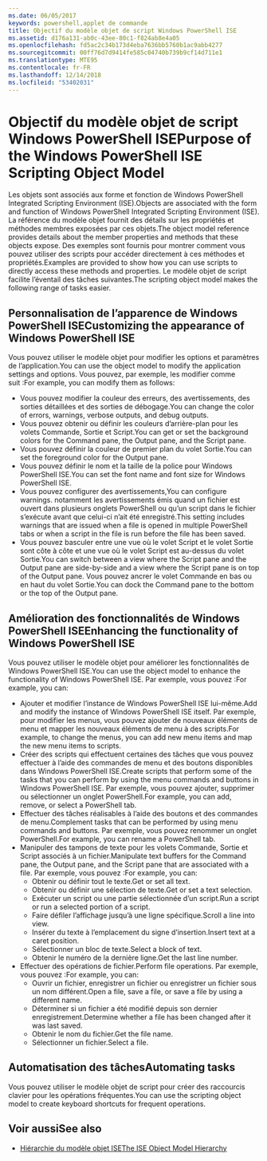 ```yaml
---
ms.date: 06/05/2017
keywords: powershell,applet de commande
title: Objectif du modèle objet de script Windows PowerShell ISE
ms.assetid: d176a131-ab0c-43ee-80c1-f824ab8e4a05
ms.openlocfilehash: fd5ac2c34b173d4eba7636bb5760b1ac9abb4277
ms.sourcegitcommit: 00ff76d7d9414fe585c04740b739b9cf14d711e1
ms.translationtype: MTE95
ms.contentlocale: fr-FR
ms.lasthandoff: 12/14/2018
ms.locfileid: "53402031"
---
```

# <a name="purpose-of-the-windows-powershell-ise-scripting-object-model"></a><span data-ttu-id="a3e84-103">Objectif du modèle objet de script Windows PowerShell ISE</span><span class="sxs-lookup"><span data-stu-id="a3e84-103">Purpose of the Windows PowerShell ISE Scripting Object Model</span></span>

<span data-ttu-id="a3e84-104">Les objets sont associés aux forme et fonction de Windows PowerShell Integrated Scripting Environment (ISE).</span><span class="sxs-lookup"><span data-stu-id="a3e84-104">Objects are associated with the form and function of Windows PowerShell Integrated Scripting Environment (ISE).</span></span> <span data-ttu-id="a3e84-105">La référence du modèle objet fournit des détails sur les propriétés et méthodes membres exposées par ces objets.</span><span class="sxs-lookup"><span data-stu-id="a3e84-105">The object model reference provides details about the member properties and methods that these objects expose.</span></span> <span data-ttu-id="a3e84-106">Des exemples sont fournis pour montrer comment vous pouvez utiliser des scripts pour accéder directement à ces méthodes et propriétés.</span><span class="sxs-lookup"><span data-stu-id="a3e84-106">Examples are provided to show how you can use scripts to directly access these methods and properties.</span></span> <span data-ttu-id="a3e84-107">Le modèle objet de script facilite l’éventail des tâches suivantes.</span><span class="sxs-lookup"><span data-stu-id="a3e84-107">The scripting object model makes the following range of tasks easier.</span></span>

## <a name="customizing-the-appearance-of-windows-powershell-ise"></a><span data-ttu-id="a3e84-108">Personnalisation de l’apparence de Windows PowerShell ISE</span><span class="sxs-lookup"><span data-stu-id="a3e84-108">Customizing the appearance of Windows PowerShell ISE</span></span>

<span data-ttu-id="a3e84-109">Vous pouvez utiliser le modèle objet pour modifier les options et paramètres de l’application.</span><span class="sxs-lookup"><span data-stu-id="a3e84-109">You can use the object model to modify the application settings and options.</span></span> <span data-ttu-id="a3e84-110">Vous pouvez, par exemple, les modifier comme suit :</span><span class="sxs-lookup"><span data-stu-id="a3e84-110">For example, you can modify them as follows:</span></span>

- <span data-ttu-id="a3e84-111">Vous pouvez modifier la couleur des erreurs, des avertissements, des sorties détaillées et des sorties de débogage.</span><span class="sxs-lookup"><span data-stu-id="a3e84-111">You can change the color of errors, warnings, verbose outputs, and debug outputs.</span></span>
- <span data-ttu-id="a3e84-112">Vous pouvez obtenir ou définir les couleurs d’arrière-plan pour les volets Commande, Sortie et Script.</span><span class="sxs-lookup"><span data-stu-id="a3e84-112">You can get or set the background colors for the Command pane, the Output pane, and the Script pane.</span></span>
- <span data-ttu-id="a3e84-113">Vous pouvez définir la couleur de premier plan du volet Sortie.</span><span class="sxs-lookup"><span data-stu-id="a3e84-113">You can set the foreground color for the Output pane.</span></span>
- <span data-ttu-id="a3e84-114">Vous pouvez définir le nom et la taille de la police pour Windows PowerShell ISE.</span><span class="sxs-lookup"><span data-stu-id="a3e84-114">You can set the font name and font size for Windows PowerShell ISE.</span></span>
- <span data-ttu-id="a3e84-115">Vous pouvez configurer des avertissements,</span><span class="sxs-lookup"><span data-stu-id="a3e84-115">You can configure warnings.</span></span> <span data-ttu-id="a3e84-116">notamment les avertissements émis quand un fichier est ouvert dans plusieurs onglets PowerShell ou qu’un script dans le fichier s’exécute avant que celui-ci n’ait été enregistré.</span><span class="sxs-lookup"><span data-stu-id="a3e84-116">This setting includes warnings that are issued when a file is opened in multiple PowerShell tabs or when a script in the file is run before the file has been saved.</span></span>
- <span data-ttu-id="a3e84-117">Vous pouvez basculer entre une vue où le volet Script et le volet Sortie sont côte à côte et une vue où le volet Script est au-dessus du volet Sortie.</span><span class="sxs-lookup"><span data-stu-id="a3e84-117">You can switch between a view where the Script pane and the Output pane are side-by-side and a view where the Script pane is on top of the Output pane.</span></span> <span data-ttu-id="a3e84-118">Vous pouvez ancrer le volet Commande en bas ou en haut du volet Sortie.</span><span class="sxs-lookup"><span data-stu-id="a3e84-118">You can dock the Command pane to the bottom or the top of the Output pane.</span></span>

## <a name="enhancing-the-functionality-of-windows-powershell-ise"></a><span data-ttu-id="a3e84-119">Amélioration des fonctionnalités de Windows PowerShell ISE</span><span class="sxs-lookup"><span data-stu-id="a3e84-119">Enhancing the functionality of Windows PowerShell ISE</span></span>

<span data-ttu-id="a3e84-120">Vous pouvez utiliser le modèle objet pour améliorer les fonctionnalités de Windows PowerShell ISE.</span><span class="sxs-lookup"><span data-stu-id="a3e84-120">You can use the object model to enhance the functionality of Windows PowerShell ISE.</span></span> <span data-ttu-id="a3e84-121">Par exemple, vous pouvez :</span><span class="sxs-lookup"><span data-stu-id="a3e84-121">For example, you can:</span></span>

- <span data-ttu-id="a3e84-122">Ajouter et modifier l’instance de Windows PowerShell ISE lui-même.</span><span class="sxs-lookup"><span data-stu-id="a3e84-122">Add and modify the instance of Windows PowerShell ISE itself.</span></span> <span data-ttu-id="a3e84-123">Par exemple, pour modifier les menus, vous pouvez ajouter de nouveaux éléments de menu et mapper les nouveaux éléments de menu à des scripts.</span><span class="sxs-lookup"><span data-stu-id="a3e84-123">For example, to change the menus, you can add new menu items and map the new menu items to scripts.</span></span>
- <span data-ttu-id="a3e84-124">Créer des scripts qui effectuent certaines des tâches que vous pouvez effectuer à l’aide des commandes de menu et des boutons disponibles dans Windows PowerShell ISE.</span><span class="sxs-lookup"><span data-stu-id="a3e84-124">Create scripts that perform some of the tasks that you can perform by using the menu commands and buttons in Windows PowerShell ISE.</span></span> <span data-ttu-id="a3e84-125">Par exemple, vous pouvez ajouter, supprimer ou sélectionner un onglet PowerShell.</span><span class="sxs-lookup"><span data-stu-id="a3e84-125">For example, you can add, remove, or select a PowerShell tab.</span></span>
- <span data-ttu-id="a3e84-126">Effectuer des tâches réalisables à l’aide des boutons et des commandes de menu.</span><span class="sxs-lookup"><span data-stu-id="a3e84-126">Complement tasks that can be performed by using menu commands and buttons.</span></span> <span data-ttu-id="a3e84-127">Par exemple, vous pouvez renommer un onglet PowerShell.</span><span class="sxs-lookup"><span data-stu-id="a3e84-127">For example, you can rename a PowerShell tab.</span></span>
- <span data-ttu-id="a3e84-128">Manipuler des tampons de texte pour les volets Commande, Sortie et Script associés à un fichier.</span><span class="sxs-lookup"><span data-stu-id="a3e84-128">Manipulate text buffers for the Command pane, the Output pane, and the Script pane that are associated with a file.</span></span> <span data-ttu-id="a3e84-129">Par exemple, vous pouvez :</span><span class="sxs-lookup"><span data-stu-id="a3e84-129">For example, you can:</span></span>
  - <span data-ttu-id="a3e84-130">Obtenir ou définir tout le texte.</span><span class="sxs-lookup"><span data-stu-id="a3e84-130">Get or set all text.</span></span>
  - <span data-ttu-id="a3e84-131">Obtenir ou définir une sélection de texte.</span><span class="sxs-lookup"><span data-stu-id="a3e84-131">Get or set a text selection.</span></span>
  - <span data-ttu-id="a3e84-132">Exécuter un script ou une partie sélectionnée d’un script.</span><span class="sxs-lookup"><span data-stu-id="a3e84-132">Run a script or run a selected portion of a script.</span></span>
  - <span data-ttu-id="a3e84-133">Faire défiler l’affichage jusqu’à une ligne spécifique.</span><span class="sxs-lookup"><span data-stu-id="a3e84-133">Scroll a line into view.</span></span>
  - <span data-ttu-id="a3e84-134">Insérer du texte à l’emplacement du signe d’insertion.</span><span class="sxs-lookup"><span data-stu-id="a3e84-134">Insert text at a caret position.</span></span>
  - <span data-ttu-id="a3e84-135">Sélectionner un bloc de texte.</span><span class="sxs-lookup"><span data-stu-id="a3e84-135">Select a block of text.</span></span>
  - <span data-ttu-id="a3e84-136">Obtenir le numéro de la dernière ligne.</span><span class="sxs-lookup"><span data-stu-id="a3e84-136">Get the last line number.</span></span>
- <span data-ttu-id="a3e84-137">Effectuer des opérations de fichier.</span><span class="sxs-lookup"><span data-stu-id="a3e84-137">Perform file operations.</span></span> <span data-ttu-id="a3e84-138">Par exemple, vous pouvez :</span><span class="sxs-lookup"><span data-stu-id="a3e84-138">For example, you can:</span></span>
  - <span data-ttu-id="a3e84-139">Ouvrir un fichier, enregistrer un fichier ou enregistrer un fichier sous un nom différent.</span><span class="sxs-lookup"><span data-stu-id="a3e84-139">Open a file, save a file, or save a file by using a different name.</span></span>
  - <span data-ttu-id="a3e84-140">Déterminer si un fichier a été modifié depuis son dernier enregistrement.</span><span class="sxs-lookup"><span data-stu-id="a3e84-140">Determine whether a file has been changed after it was last saved.</span></span>
  - <span data-ttu-id="a3e84-141">Obtenir le nom du fichier.</span><span class="sxs-lookup"><span data-stu-id="a3e84-141">Get the file name.</span></span>
  - <span data-ttu-id="a3e84-142">Sélectionner un fichier.</span><span class="sxs-lookup"><span data-stu-id="a3e84-142">Select a file.</span></span>

## <a name="automating-tasks"></a><span data-ttu-id="a3e84-143">Automatisation des tâches</span><span class="sxs-lookup"><span data-stu-id="a3e84-143">Automating tasks</span></span>

<span data-ttu-id="a3e84-144">Vous pouvez utiliser le modèle objet de script pour créer des raccourcis clavier pour les opérations fréquentes.</span><span class="sxs-lookup"><span data-stu-id="a3e84-144">You can use the scripting object model to create keyboard shortcuts for frequent operations.</span></span>

## <a name="see-also"></a><span data-ttu-id="a3e84-145">Voir aussi</span><span class="sxs-lookup"><span data-stu-id="a3e84-145">See also</span></span>

- [<span data-ttu-id="a3e84-146">Hiérarchie du modèle objet ISE</span><span class="sxs-lookup"><span data-stu-id="a3e84-146">The ISE Object Model Hierarchy</span></span>](The-ISE-Object-Model-Hierarchy.md)